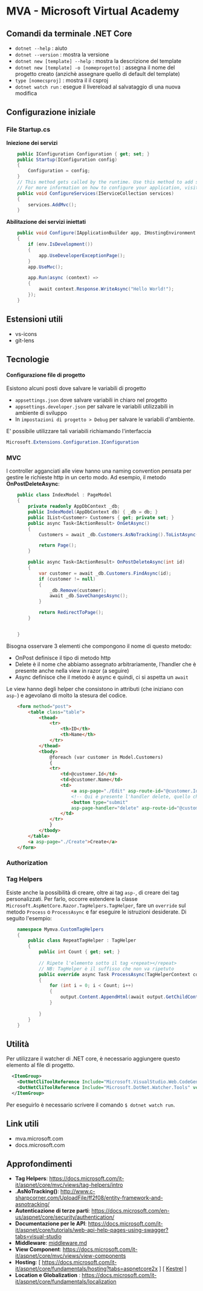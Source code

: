 # MVA - Microsoft Virtual Academy

## Comandi da terminale .NET Core

- ```dotnet --help``` : aiuto
- ```dotnet --version``` : mostra la versione
- ```dotnet new [template] --help``` : mostra la descrizione del template
- ```dotnet new [template] -o [nomeprogetto]``` : assegna il nome del progetto creato (anzichè assegnare quello di default del template)
- ```type [nomecsproj]``` : mostra il il csproj
- ```dotnet watch run``` : esegue il livereload al salvataggio di una nuova modifica

## Configurazione iniziale

### File Startup.cs

**Iniezione dei servizi**
```cs
    public IConfiguration Configuration { get; set; }
    public Startup(IConfiguration config)
    {
        Configuration = config;
    }
    // This method gets called by the runtime. Use this method to add services to the container.
    // For more information on how to configure your application, visit https://go.microsoft.com/fwlink/?LinkID=398940
    public void ConfigureServices(IServiceCollection services)
    {
        services.AddMvc();
    }
```

**Abilitazione dei servizi iniettati**
```cs
    public void Configure(IApplicationBuilder app, IHostingEnvironment env)
    {
        if (env.IsDevelopment())
        {
            app.UseDeveloperExceptionPage();
        }
        app.UseMvc();

        app.Run(async (context) =>
        {
            await context.Response.WriteAsync("Hello World!");
        });
    }
```
## Estensioni utili

- vs-icons
- git-lens

## Tecnologie

#### Configurazione file di progetto

Esistono alcuni posti dove salvare le variabili di progetto

- `appsettings.json` dove salvare variabili in chiaro nel progetto
- `appsettings.developer.json` per salvare le variabili utilizzabili in ambiente di sviluppo
- In `impostazioni di progetto > Debug` per salvare le variabili d'ambiente.

E' possibile utilizzare tali variabili richiamando l'interfaccia 
```cs
Microsoft.Extensions.Configuration.IConfiguration
```
### MVC

I controller agganciati alle view hanno una naming convention pensata per gestire le richieste http in un certo modo. Ad esempio, il metodo **OnPostDeleteAsync**:

```cs
    public class IndexModel : PageModel
    {
        private readonly AppDbContext _db;
        public IndexModel(AppDbContext db) { _db = db; }
        public IList<Customer> Customers { get; private set; }
        public async Task<IActionResult> OnGetAsync()
        {
            Customers = await _db.Customers.AsNoTracking().ToListAsync();

            return Page();
        }

        public async Task<IActionResult> OnPostDeleteAsync(int id)
        {
            var customer = await _db.Customers.FindAsync(id);
            if (customer != null)
            {
                _db.Remove(customer);
                await _db.SaveChangesAsync();
            }

            return RedirectToPage();
        }


    }
```

Bisogna osservare 3 elementi che compongono il nome di questo metodo:
- OnPost definisce il tipo di metodo http
- Delete è il nome che abbiamo assegnato arbitrariamente, l'handler che è presente anche nella view in razor (a seguire)
- Async definisce che il metodo è async e quindi, ci si aspetta un `await`

Le view hanno degli helper che consistono in attributi (che iniziano con `asp-`) e agevolano di molto la stesura del codice.

```html
    <form method="post">
        <table class="table">
            <thead>
                <tr>
                    <th>ID</th>
                    <th>Name</th>
                </tr>
            </thead>
            <tbody>
                @foreach (var customer in Model.Customers)
                {
                <tr>
                    <td>@customer.Id</td>
                    <td>@customer.Name</td>
                    <td>
                        <a asp-page="./Edit" asp-route-id="@customer.Id">Edit</a> | 
                        <!-- Qui è presente l'handler delete, quello che richiamava il suddetto metodo "OnPostDeleteAsync" -->
                        <button type="submit"
                        asp-page-handler="delete" asp-route-id="@customer.Id">Delete</button>
                    </td>
                </tr>
                }
            </tbody>
        </table>
        <a asp-page="./Create">Create</a>
    </form>
```
### Authorization

### Tag Helpers

Esiste anche la possibilità di creare, oltre ai tag `asp-`, di creare dei tag personalizzati. Per farlo, occorre estendere la classe `Microsoft.AspNetCore.Razor.TagHelpers.TagHelper`, fare un `override` sul metodo `Process` o `ProcessAsync` e far eseguire le istruzioni desiderate. Di seguito l'esempio:

```cs
    namespace Mymva.CustomTagHelpers
    {
        public class RepeatTagHelper : TagHelper
        {
            public int Count { get; set; }
            
            // Ripete l'elemento sotto il tag <repeat></repeat>
            // NB: TagHelper è il suffisso che non va ripetuto 
            public override async Task ProcessAsync(TagHelperContext context, TagHelperOutput output)
            {
                for (int i = 0; i < Count; i++)
                {
                    output.Content.AppendHtml(await output.GetChildContentAsync(useCachedResult: false));
                }
                    
            }
        }
    }
```  

## Utilità

Per utilizzare il watcher di .NET core, è necessario aggiungere questo elemento al file di progetto.


```xml
  <ItemGroup>
    <DotNetCliToolReference Include="Microsoft.VisualStudio.Web.CodeGeneration.Tools" Version="2.0.2" />
    <DotNetCliToolReference Include="Microsoft.DotNet.Watcher.Tools" version="2.0.0" />
  </ItemGroup>
```
Per eseguirlo è necessario scrivere il comando `$ dotnet watch run`.
## Link utili

- mva.microsoft.com
- docs.microsoft.com

## Approfondimenti
- **Tag Helpers**:  https://docs.microsoft.com/it-it/aspnet/core/mvc/views/tag-helpers/intro
- **.AsNoTracking()**: http://www.c-sharpcorner.com/UploadFile/ff2f08/entity-framework-and-asnotracking/ 
- **Autenticazione di terze parti**: https://docs.microsoft.com/en-us/aspnet/core/security/authentication/
- **Documentazione per le API**: https://docs.microsoft.com/it-it/aspnet/core/tutorials/web-api-help-pages-using-swagger?tabs=visual-studio
- **Middleware**: [middleware.md](./Middleware.md)
- **View Component**: https://docs.microsoft.com/it-it/aspnet/core/mvc/views/view-components
- **Hosting**: [ https://docs.microsoft.com/it-it/aspnet/core/fundamentals/hosting?tabs=aspnetcore2x ]  [ [Kestrel](https://docs.microsoft.com/it-it/aspnet/core/fundamentals/servers/?tabs=aspnetcore2x) ]
- **Location e Globalization** : https://docs.microsoft.com/it-it/aspnet/core/fundamentals/localization